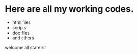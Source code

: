 # Here are all my working codes.

- html files
- scripts
- doc files
- and others

welcome all starers!
